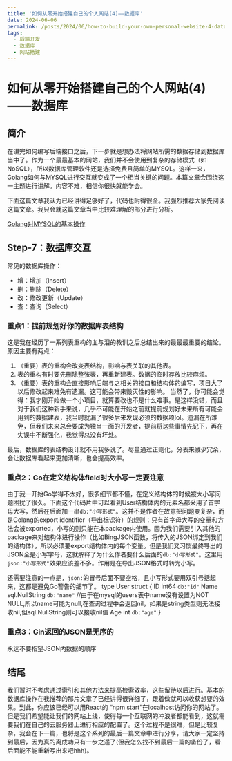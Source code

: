 ```yaml
---
title: '如何从零开始搭建自己的个人网站(4)——数据库'
date: 2024-06-06
permalink: /posts/2024/06/how-to-build-your-own-personal-website-4-database/
tags:
  - 后端开发
  - 数据库
  - 网站搭建
---
```


# 如何从零开始搭建自己的个人网站(4)——数据库

## 简介

在讲完如何编写后端接口之后，下一步就是想办法将网站所需的数据存储到数据库当中了。作为一个最最基本的网站，我们并不会使用到复杂的存储模式（如NoSQL），所以数据库管理软件还是选择免费且简单的MYSQL。这样一来，Golang如何与MYSQL进行交互就变成了一个相当关键的问题。本篇文章会围绕这一主题进行讲解。内容不难，相信你很快就能学会。

下面这篇文章我认为已经讲得足够好了，代码也附得很全。我强烈推荐大家先阅读这篇文章。我只会就这篇文章当中比较难理解的部分进行分析。

[Golang对MYSQL的基本操作](https://studygolang.com/articles/13655)

## Step-7：数据库交互

常见的数据库操作：
- 增：增加（Insert）
- 删：删除（Delete）
- 改：修改更新（Update）
- 查：查询（Select）

### 重点1：提前规划好你的数据库表结构

这是我在经历了一系列表重构的血与泪的教训之后总结出来的最最最重要的结论。原因主要有两点：
1. （重要）表的重构会改变表结构，影响与表关联的其他表。
2. 表的重构有时要先删除整张表，再重新建表。数据的临时存放比较麻烦。
3. （重要）表的重构会直接影响后端与之相关的接口和结构体的编写，项目大了以后修改起来难免有遗漏。这可能会带来毁灭性的影响。
当然了，你可能会觉得：我才刚开始做一个小项目，就算要改也不是什么难事。是这样没错，而且对于我们这种新手来说，几乎不可能在开始之前就提前规划好未来所有可能会用到的数据建表，我当时就漏了很多后来发现必须的数据项lol。遗漏在所难免，但我们未来总会要成为独当一面的开发者，提前将这些事情先记下，再在失误中不断强化，我觉得总没有坏处。

最后，数据库的表结构设计就不用我多说了。尽量通过正则化，分表来减少冗余，会让数据库看起来更加清晰，也会提高效率。

### 重点2：Go在定义结构体field时大小写一定要注意

由于我一开始Go学得不太好，很多细节都不懂，在定义结构体的时候被大小写问题困扰了很久。下面这个代码片中可以看到User结构体内的元素名都采用了首字母大写，然后在后面加一串`db:"小写形式"`。这并不是作者在故意把问题变复杂，而是Golang的export identifier（导出标识符）的规则：只有首字母大写的变量和方法会被exported，小写的则只能在本package内使用。因为我们需要引入其他的package来对结构体进行操作（比如BingJSON函数，将传入的JSON绑定到我们的结构体），所以必须要export结构体内的每个变量。但是我们又习惯最终导出的JSON全是小写字母，这就解释了为什么作者要什么后面的`db:"小写形式"`。这里用`json:"小写形式"`效果应该差不多。作用是在导出JSON格式时转为小写。

还需要注意的一点是，`json:`的冒号后面不要空格，且小写形式要用双引号括起来，这都是避免Go警告的细节了。
type User struct {
    ID int64 `db:"id"`
    Name sql.NullString  `db:"name"`  //由于在mysql的users表中name没有设置为NOT NULL,所以name可能为null,在查询过程中会返回nil，如果是string类型则无法接收nil,但sql.NullString则可以接收nil值
    Age int `db:"age"`
}

### 重点3：Gin返回的JSON是无序的

永远不要指望JSON内数据的顺序

## 结尾

我们暂时不考虑通过索引和其他方法来提高检索效率，这些留待以后进行。基本的数据库操作在我推荐的那片文章了已经讲得很详细了，跟着做就可以收获想要的效果。到此，你应该已经可以用React的 “npm start”在localhost访问你的网站了。但是我们希望能让我们的网站上线，使得每一个互联网的冲浪者都能看到，这就需要我们在自己的云服务器上进行相应的配置了。这个过程不是很难，但是比较复杂，我会在下一篇，也将是这个系列的最后一篇文章中进行分享，请大家一定坚持到最后，因为真的离成功只有一步之遥了(但我怎么找不到最后一篇的备份了，看后面能不能重新写出来吧hhh)。
